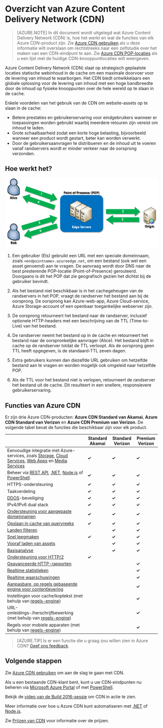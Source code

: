 <properties
    pageTitle="Overzicht van Azure CDN | Microsoft Azure"
    description="Meer informatie over Azure Content Delivery Network (CDN) en hoe u inhoud met een hoge bandbreedte via CDN kunt leveren door blobs en statische inhoud in de cache op te slaan."
    services="cdn"
    documentationCenter=""
    authors="camsoper"
    manager="erikre"
    editor=""/>

<tags
    ms.service="cdn"
    ms.workload="tbd"
    ms.tgt_pltfrm="na"
    ms.devlang="na"
    ms.topic="hero-article"
    ms.date="09/01/2016"
    ms.author="casoper"/>

# Overzicht van Azure Content Delivery Network (CDN)

> [AZURE.NOTE] In dit document wordt uitgelegd wat Azure Content Delivery Network (CDN) is, hoe het werkt en wat de functies van elk Azure CDN-product zijn.  Zie [Azure CDN gebruiken](cdn-create-new-endpoint.md) als u deze informatie wilt overslaan om rechtstreeks naar een zelfstudie over het maken van een CDN-eindpunt te aan.  Zie [Azure CDN POP-locaties](cdn-pop-locations.md) als u een lijst met de huidige CDN-knooppuntlocaties wilt weergeven.

Azure Content Delivery Network (CDN) slaat op strategisch geplaatste locaties statische webinhoud in de cache om een maximale doorvoer voor de levering van inhoud te waarborgen.  Het CDN biedt ontwikkelaars een globale oplossing voor de levering van inhoud met een hoge bandbreedte door de inhoud op fysieke knooppunten over de hele wereld op te slaan in de cache. 

Enkele voordelen van het gebruik van de CDN om website-assets op te slaan in de cache:

- Betere prestaties en gebruikerservaring voor eindgebruikers wanneer er toepassingen worden gebruikt waarbij meerdere retouren zijn vereist om inhoud te laden.
- Grote schaalbaarheid zodat een korte hoge belasting, bijvoorbeeld wanneer een product wordt gestart, beter kan worden verwerkt.
- Door de gebruikersaanvragen te distribueren en de inhoud uit te voeren vanaf randservers wordt er minder verkeer naar de oorsprong verzonden.


## Hoe werkt het?

![Overzicht van CDN](./media/cdn-overview/cdn-overview.png)

1. Een gebruiker (Els) gebruikt een URL met een speciale domeinnaam, zoals `<endpointname>.azureedge.net`, om een bestand (ook wel een asset genoemd) aan te vragen.  De aanvraag wordt door DNS naar de best presterende POP-locatie (Point-of-Presence) gerouteerd.  Doorgaans is dit het POP dat zie geografisch gezien het dichtst bij de gebruiker bevindt.

2. Als het bestand niet beschikbaar is in het cachegeheugen van de randservers in het POP, vraagt de randserver het bestand aan bij de oorsprong.  De oorsprong kan Azure-web-app, Azure Cloud-service, Azure Storage-account of een openbaar toegankelijke webserver zijn.

3. De oorsprong retourneert het bestand naar de randserver, inclusief optionele HTTP-headers met een beschrijving van de TTL (Time-to-Live) van het bestand.

4. De randserver neemt het bestand op in de cache en retourneert het bestand naar de oorspronkelijke aanvrager (Alice).  Het bestand blijft in cache op de randserver totdat de TTL verloopt.  Als de oorsprong geen TTL heeft opgegeven, is de standaard-TTL zeven dagen.

5. Extra gebruikers kunnen dan diezelfde URL gebruiken om hetzelfde bestand aan te vragen en worden mogelijk ook omgeleid naar hetzelfde POP.

6. Als de TTL voor het bestand niet is verlopen, retourneert de randserver het bestand uit de cache.  Dit resulteert in een snellere, responsievere gebruikerservaring.


## Functies van Azure CDN

Er zijn drie Azure CDN-producten: **Azure CDN Standard van Akamai**, **Azure CDN Standard van Verizon** en **Azure CDN Premium van Verizon**.  De volgende tabel bevat de functies die beschikbaar zijn voor elk product.

|       | Standard Akamai | Standard Verizon | Premium Verizon |
|-------|-----------------|------------------|-----------------|
| Eenvoudige integratie met Azure-services, zoals [Storage](cdn-create-a-storage-account-with-cdn.md), [Cloud Services](cdn-cloud-service-with-cdn.md), [Web Apps](../app-service-web/cdn-websites-with-cdn.md) en [Media Services](../media-services/media-services-manage-origins.md#enable_cdn) | **&#x2713;** | **&#x2713;** | **&#x2713;**|
| Beheer via [REST API](https://msdn.microsoft.com/library/mt634456.aspx), [.NET](./cdn-app-dev-net.md), [Node.js](./cdn-app-dev-node.md) of [PowerShell](./cdn-manage-powershell.md). | **&#x2713;** | **&#x2713;** | **&#x2713;** |
| HTTPS-ondersteuning | **&#x2713;** | **&#x2713;** | **&#x2713;** |
| Taakverdeling | **&#x2713;** | **&#x2713;** | **&#x2713;** |
| [DDOS](https://www.us-cert.gov/ncas/tips/ST04-015)-beveiliging | **&#x2713;** | **&#x2713;** | **&#x2713;** |
| IPv4/IPv6 dual stack | **&#x2713;** | **&#x2713;** | **&#x2713;** |
| [Ondersteuning voor aangepaste domeinnamen](cdn-map-content-to-custom-domain.md) | **&#x2713;** | **&#x2713;** | **&#x2713;** |
| [Opslaan in cache van queryreeks](cdn-query-string.md) | **&#x2713;** | **&#x2713;** | **&#x2713;** |
| [Landen filteren](cdn-restrict-access-by-country.md) |  | **&#x2713;** | **&#x2713;** |
| [Snel leegmaken](cdn-purge-endpoint.md) | **&#x2713;** | **&#x2713;** | **&#x2713;** |
| [Vooraf laden van assets](cdn-preload-endpoint.md) |  | **&#x2713;** | **&#x2713;** |
| [Basisanalyse](cdn-analyze-usage-patterns.md) |  | **&#x2713;** | **&#x2713;** |
| [Ondersteuning voor HTTP/2](https://msdn.microsoft.com/library/mt762901.aspx) | **&#x2713;**  |  |  |
| [Geavanceerde HTTP-rapporten](cdn-advanced-http-reports.md) | | | **&#x2713;** |
| [Realtime statistieken](cdn-real-time-stats.md) | | | **&#x2713;** |
| [Realtime waarschuwingen](cdn-real-time-alerts.md) | | | **&#x2713;** |
| [Aanpasbare, op regels gebaseerde engine voor contentlevering](cdn-rules-engine.md) | | | **&#x2713;** |
| Instellingen voor cache/koptekst (met behulp van [regels-engine](cdn-rules-engine.md))  | | | **&#x2713;** |
| URL-omleidings-/herschrijfbewerking (met behulp van [regels-engine](cdn-rules-engine.md)) | | | **&#x2713;** |
| Regels voor mobiele apparaten (met behulp van [regels-engine](cdn-rules-engine.md))  | | | **&#x2713;** |

>[AZURE.TIP] Is er een functie die u graag zou willen zien in Azure CDN?  [Geef ons feedback](https://feedback.azure.com/forums/169397-cdn). 

## Volgende stappen

Zie [Azure CDN gebruiken](./cdn-create-new-endpoint.md) om aan de slag te gaan met CDN.

Als u een bestaande CDN-klant bent, kunt u uw CDN-eindpunten nu beheren via [Microsoft Azure Portal](https://portal.azure.com) of met [PowerShell](cdn-manage-powershell.md).

Bekijk de [video van de Build 2016-sessie](https://azure.microsoft.com/documentation/videos/build-2016-leveraging-the-new-azure-cdn-apis-to-build-wicked-fast-applications/) om CDN in actie te zien.

Meer informatie over hoe u Azure CDN kunt automatiseren met [.NET](./cdn-app-dev-net.md) of [Node.js](./cdn-app-dev-node.md).

Zie [Prijzen van CDN](https://azure.microsoft.com/pricing/details/cdn/) voor informatie over de prijzen.



<!--HONumber=sep16_HO1-->


